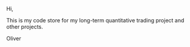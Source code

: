 Hi,

This is my code store for my long-term quantitative trading project and other projects.

Oliver
